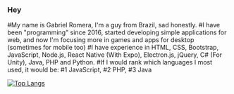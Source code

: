 ### Hey
#My name is Gabriel Romera, I'm a guy from Brazil, sad honestly.
#I have been "programming" since 2016, started developing simple applications for web, and now I'm focusing more in games and apps for desktop (sometimes for mobile too)
#I have experience in HTML, CSS, Bootstrap, JavaScript, Node.js, React Native (With Expo), Electron.js, jQuery, C# (For Unity), Java, PHP and Python.
#If I would rank which languages I most used, it would be: #1 JavaScript, #2 PHP, #3 Java

[![Top Langs](https://github-readme-stats.vercel.app/api/top-langs/?username=RO03M&layout=compact)](https://github.com/anuraghazra/github-readme-stats)
